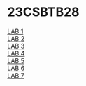 # 23CSBTB28
<a href="https://github.com/poornasainehal1781/23CSBTB28/blob/main/Lab_1.ipynb">LAB 1</a></br>
<a href="https://github.com/poornasainehal1781/23CSBTB28/blob/main/lab_2.ipynb">LAB 2</a></br>
<a href="https://github.com/poornasainehal1781/23CSBTB28/blob/main/LAB_3.ipynb">LAB 3</a></br>
<a href="https://github.com/poornasainehal1781/23CSBTB28/blob/main/Lab_4.ipynb">LAB 4</a></br>
<a href="https://github.com/poornasainehal1781/23CSBTB28/blob/main/Lab_5.ipynb">LAB 5</a></br>
<a href="https://github.com/poornasainehal1781/23CSBTB28/blob/main/Lab_6.ipynb">LAB 6</a></br>
<a href="https://github.com/poornasainehal1781/23CSBTB28/blob/main/lab_7.ipynb">LAB 7</a></br>

